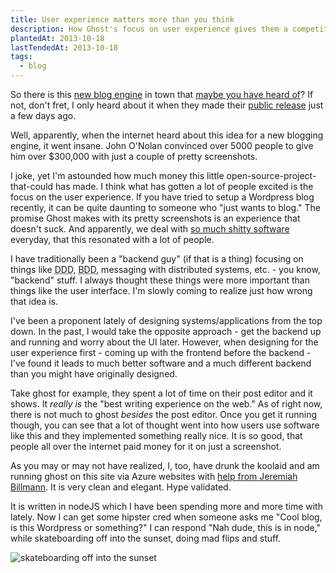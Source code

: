 ```yaml
---
title: User experience matters more than you think
description: How Ghost's focus on user experience gives them a competitive advantage.
plantedAt: 2013-10-18
lastTendedAt: 2013-10-18
tags:
  - blog
---
```

So there is this [new blog engine](http://ghost.org/) in town that [maybe you have heard of](http://www.kickstarter.com/projects/johnonolan/ghost-just-a-blogging-platform)? If not, don't fret, I only heard about it when they made their [public release](http://blog.ghost.org/public-launch/) just a few days ago.

Well, apparently, when the internet heard about this idea for a new blogging engine, it went insane. John O'Nolan convinced over 5000 people to give him over $300,000 with just a couple of pretty screenshots.

I joke, yet I'm astounded how much money this little open-source-project-that-could has made. I think what has gotten a lot of people excited is the focus on the user experience. If you have tried to setup a Wordpress blog recently, it can be quite daunting to someone who "just wants to blog." The promise Ghost makes with its pretty screenshots is an experience that doesn't suck. And apparently, we deal with [so much shitty software](/2009/07/we-make-shitty-software-and-so-do-you/) everyday, that this resonated with a lot of people.

I have traditionally been a "backend guy" (if that is a thing) focusing on things like <abbr title="Domain Driven Design">DDD</abbr>, <abbr title="Behavior Driven Development">BDD</abbr>, messaging with distributed systems, etc. - you know, "backend" stuff. I always thought these things were more important than things like the user interface. I'm slowly coming to realize just how wrong that idea is.

I've been a proponent lately of designing systems/applications from the top down. In the past, I would take the opposite approach - get the backend up and running and worry about the UI later. However, when designing for the user experience first - coming up with the frontend before the backend - I've found it leads to much better software and a much different backend than you might have originally designed.

Take ghost for example, they spent a lot of time on their post editor and it shows. It _really is_ the "best writing experience on the web." As of right now, there is not much to ghost _besides_ the post editor. Once you get it running though, you can see that a lot of thought went into how users use software like this and they implemented something really nice. It is so good, that people all over the internet paid money for it on just a screenshot.

As you may or may not have realized, I, too, have drunk the koolaid and am running ghost on this site via Azure websites with [help from Jeremiah Billmann](http://www.jbillmann.com/installing-ghost-on-azure-web-sites/). It is very clean and elegant. Hype validated.

It is written in nodeJS which I have been spending more and more time with lately. Now I can get some hipster cred when someone asks me "Cool blog, is this Wordpress or something?" I can respond "Nah dude, this is in node," while skateboarding off into the sunset, doing mad flips and stuff.

![skateboarding off into the sunset](skateboard.jpg "Just imagine Jesse Pinkman saying it…")